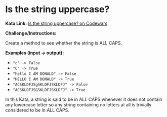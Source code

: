 # Is the string uppercase?

**Kata Link:** [Is the string uppercase? on Codewars](https://www.codewars.com/kata/56cd44e1aa4ac7879200010b/train/python)

**Challenge/Instructions:**

Create a method to see whether the string is ALL CAPS.

**Examples (input -> output):**

- `"c" -> False`
- `"C" -> True`
- `"hello I AM DONALD" -> False`
- `"HELLO I AM DONALD" -> True`
- `"ACSKLDFJSgSKLDFJSKLDFJ" -> False`
- `"ACSKLDFJSGSKLDFJSKLDFJ" -> True`

In this Kata, a string is said to be in ALL CAPS whenever it does not contain any lowercase letter so any string containing no letters at all is trivially considered to be in ALL CAPS.